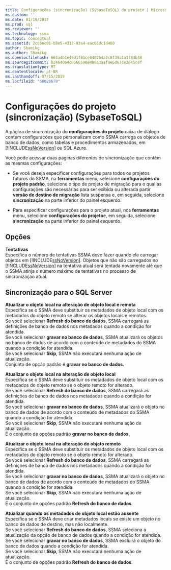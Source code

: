 ```yaml
---
title: Configurações (sincronização) (SybaseToSQL) do projeto | Microsoft Docs
ms.custom: ''
ms.date: 01/19/2017
ms.prod: sql
ms.reviewer: ''
ms.technology: ssma
ms.topic: conceptual
ms.assetid: 2cd6bc01-b8e5-4312-83a4-eac66dc1d460
author: Shamikg
ms.author: Shamikg
ms.openlocfilehash: 663a4b1e49d1f81ce040254a2c8f39a1a1f84b38
ms.sourcegitcommit: b2464064c0566590e486a3aafae6d67ce2645cef
ms.translationtype: MT
ms.contentlocale: pt-BR
ms.lasthandoff: 07/15/2019
ms.locfileid: "68028678"
---
```

# <a name="project-settings-synchronization-sybasetosql"></a>Configurações do projeto (sincronização) (SybaseToSQL)
A página de sincronização do **configurações do projeto** caixa de diálogo contém configurações que personalizam como SSMA carrega os objetos de banco de dados, como tabelas e procedimentos armazenados, em [!INCLUDE[ssNoVersion](../../includes/ssnoversion-md.md)] ou SQL Azure.  
  
Você pode acessar duas páginas diferentes de sincronização que contêm as mesmas configurações:  
  
-   Se você deseja especificar configurações para todos os projetos futuros do SSMA, na **ferramentas** menu, selecione **configurações do projeto padrão**, selecione o tipo de projeto de migração para o qual as configurações são necessárias para ser exibida ou alterada partir **versão de destino de migração** lista suspensa e, em seguida, selecione **sincronização** na parte inferior do painel esquerdo.  
  
-   Para especificar configurações para o projeto atual, nos **ferramentas** menu, selecione **configurações do projeto**e, em seguida, selecione **sincronização** na parte inferior do painel esquerdo.  
  
## <a name="options"></a>Opções  
**Tentativas**  
Especifica o número de tentativas SSMA deve fazer quando ele carregar objetos em [!INCLUDE[ssNoVersion](../../includes/ssnoversion-md.md)]. Objetos que não são carregados no [!INCLUDE[ssNoVersion](../../includes/ssnoversion-md.md)] na tentativa atual será tentada novamente até que o SSMA atinja o número máximo de tentativas no processo de sincronização atual.  
  
## <a name="synchronization-for-sql-server"></a>Sincronização para o SQL Server  
**Atualizar o objeto local na alteração de objeto local e remota**  
Especifica se o SSMA deve substituir os metadados de objeto local com os metadados do objeto remoto se alterar os objetos locais e remotos.  
Se você selecionar **Refresh do banco de dados**, SSMA carregará as definições de banco de dados nos metadados quando a condição for atendida.  
Se você selecionar **gravar no banco de dados**, SSMA atualizará os objetos no banco de dados de acordo com o conteúdo de metadados do SSMA quando a condição for atendida.  
Se você selecionar **Skip**, SSMA não executará nenhuma ação de atualização.   
Conjunto de opção padrão é **gravar no banco de dados.**  
  
**Atualizar o objeto local na alteração de objeto local**  
Especifica se o SSMA deve substituir os metadados de objeto local com os metadados do objeto remoto se o objeto remoto for alterado.  
Se você selecionar **Refresh do banco de dados**, SSMA carregará as definições de banco de dados nos metadados quando a condição for atendida.  
Se você selecionar **gravar no banco de dados**, SSMA atualizará o objeto no banco de dados de acordo com o conteúdo de metadados do SSMA quando a condição for atendida.  
Se você selecionar **Skip**, SSMA não executará nenhuma ação de atualização.   
É o conjunto de opções padrão **gravar no banco de dados**.  
  
**Atualizar o objeto local na alteração do objeto remoto**  
Especifica se o SSMA deve substituir os metadados de objeto local com os metadados do objeto remoto se o objeto remoto for alterado.  
Se você selecionar **Refresh do banco de dados**, SSMA carregará as definições de banco de dados nos metadados quando a condição for atendida.  
Se você selecionar **gravar no banco de dados**, SSMA atualizará o objeto no banco de dados de acordo com o conteúdo de metadados do SSMA quando a condição for atendida.  
Se você selecionar **Skip**, SSMA não executará nenhuma ação de atualização.   
É o conjunto de opções padrão **Refresh do banco de dados**.  
  
**Atualizar quando os metadados de objeto local estão ausente**  
Especifica se o SSMA deve criar metadados locais se existe um objeto no banco de dados de destino, mas não localmente.  
Se você selecionar **Refresh do banco de dados**, SSMA seleciona a atualização da opção de banco de dados quando a condição for atendida.  
Se você selecionar **gravar no banco de dados**, SSMA excluirá o objeto do banco de dados quando a condição for atendida.  
Se você selecionar **Skip**, SSMA não executará nenhuma ação de atualização.   
É o conjunto de opções padrão **Refresh do banco de dados**.  
  

